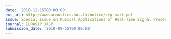 ```yaml
---
date: '2010-12-15T00:00:00'
ext_url: http://www.acoustics.hut.fi/notice/cfp-mart.pdf
issue: Special Issue on Musical Applications of Real-Time Signal Processing
journal: EURASIP JASP
submission_date: '2010-09-15T00:00:00'
---
```

